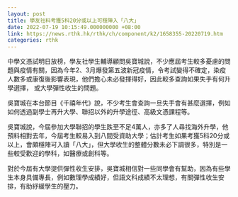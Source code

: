 ```yaml
---
layout: post
title: 學友社料考獲5科20分或以上可穩陣入「八大」
date: 2022-07-19 10:15:49.000000000 +08:00
link: https://news.rthk.hk/rthk/ch/component/k2/1658355-20220719.htm
categories: rthk
---
```


中學文憑試明日放榜，學友社學生輔導顧問吳寶城說，不少應屆考生較多憂慮的問題與疫情有關，因為今年2、3月爆發第五波新冠疫情，令考試變得不確定，染疫人數多或康復後影響表現，他們擔心未必發揮得好，因此較多查詢如果失手有何升學選擇， 或大學彈性收生的問題。

吳寶城在本台節目《千禧年代》說，不少考生會查詢一旦失手會有甚麼選擇，例如如何透過副學士再升大學、聯招以外的升學途徑、高級文憑課程等。

吳寶城說，今屆參加大學聯招的學生跌至不足4萬人，亦多了人尋找海外升學，他預料相對去年，今屆考生較易入到八間受資助大學；估計考生如果考獲5科20分或以上，會頗穩陣可入讀「八大」，但大學收生的整體分數未必下調很多，特別是一些較受歡迎的學科，如醫療或創科等。 

對於今屆有大學提供彈性收生安排，吳寶城相信對一些同學會有幫助，因為有些學生本身具備專長，例如數理學成績好，但語文科成績不太理想，有關彈性收生安排，有助紓緩學生的壓力。
